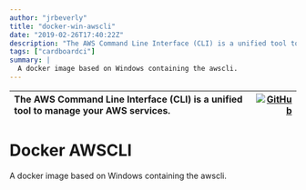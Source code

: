 ```yaml
---
author: "jrbeverly"
title: "docker-win-awscli"
date: "2019-02-26T17:40:22Z"
description: "The AWS Command Line Interface (CLI) is a unified tool to manage your AWS services."
tags: ["cardboardci"]
summary: |
  A docker image based on Windows containing the awscli.
---
```


| The AWS Command Line Interface (CLI) is a unified tool to manage your AWS services. | [![GitHub](https://img.shields.io/badge/GitHub-%23121011.svg?logo=github&logoColor=white)](https://github.com/cardboardci/docker-win-awscli) |
| :-------- | -------: |


# Docker AWSCLI

A docker image based on Windows containing the awscli.
